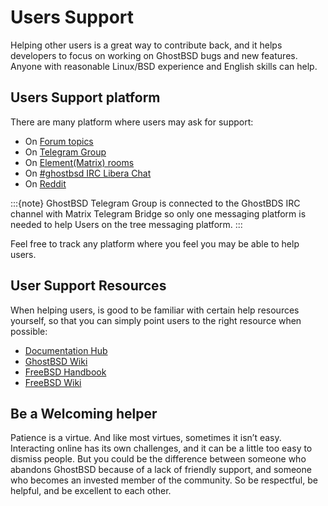<h1>Users Support</h1>

Helping other users is a great way to contribute back, and it helps developers to focus on working on GhostBSD bugs and new features. Anyone with reasonable Linux/BSD experience and English skills can help.

## Users Support platform

There are many platform where users may ask for support:

* On [Forum topics](https://forums.ghostbsd.org/index.php)
* On [Telegram Group](https://t.me/ghostbsd)
* On [Element(Matrix) rooms](https://app.element.io/#/room/#ghostbsd:libera.chat)
* On [#ghostbsd IRC Libera Chat](irc://irc.libera.chat:6697/ghostbsd)
* On [Reddit](https://www.reddit.com/r/GhostBSD/)

:::{note}
GhostBSD Telegram Group is connected to the GhostBDS IRC channel with Matrix Telegram Bridge so only one messaging platform is needed to help Users on the tree messaging platform.
:::

Feel free to track any platform where you feel you may be able to help users.


## User Support Resources

When helping users, is good to be familiar with certain help resources yourself, so that you can simply point users to the right resource when possible:

* [Documentation Hub](https://ghostbsd-documentation-portal.readthedocs.io/en/latest/index.html)
* [GhostBSD Wiki](https://wiki.ghostbsd.org/index.php/Main_Page)
* [FreeBSD Handbook](https://docs.freebsd.org/en/books/handbook/)
* [FreeBSD Wiki](https://wiki.freebsd.org/)


## Be a Welcoming helper

Patience is a virtue. And like most virtues, sometimes it isn’t easy. Interacting online has its own challenges, and it can be a little too easy to dismiss people. But you could be the difference between someone who abandons GhostBSD because of a lack of friendly support, and someone who becomes an invested member of the community. So be respectful, be helpful, and be excellent to each other.